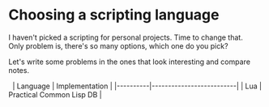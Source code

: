 # Choosing a scripting language

I haven't picked a scripting for personal projects. Time to change that.  
Only problem is, there's so many options, which one do you pick?

Let's write some problems in the ones that look interesting and compare notes.

&nbsp;
| Language | Implementation           |
|----------|--------------------------|
| Lua      | Practical Common Lisp DB |
